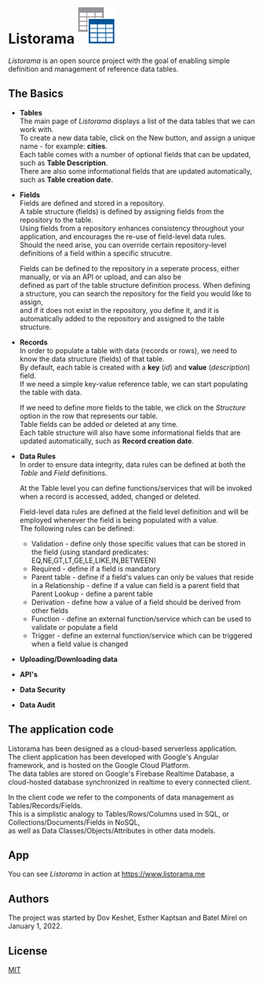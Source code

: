 # Listorama <img src="/listorama.png" alt="Listorama" style="height:75px; width:75px;"/>
*Listorama* is an open source project with the goal of enabling simple definition and management of reference data tables.</br>

## The Basics</br>

* **Tables**</br>
  The main page of *Listorama* displays a list of the data tables that we can work with.</br>
  To create a new data table, click on the New button, and assign a unique name - for example: **cities**.</br>
  Each table comes with a number of optional fields that can be updated, such as **Table Description**.</br>
  There are also some informational fields that are updated automatically, such as **Table creation date**.</br>

* **Fields**</br>
  Fields are defined and stored in a repository.</br>
  A table structure (fields) is defined by assigning fields from the repository to the table.</br>
  Using fields from a repository enhances consistency throughout your application, and encourages the re-use of field-level data rules.</br>
  Should the need arise, you can override certain repository-level definitions of a field within a specific strucutre.</br>
  
  Fields can be defined to the repository in a seperate process, either manually, or via an API or upload, and can also be</br>
  defined as part of the table structure definition process. When defining a structure, you can search the repository for the field you would like to assign,</br>
  and if it does not exist in the repository, you define it, and it is automatically added to the repository and assigned to the table structure.</br>

* **Records**</br>
  In order to populate a table with data (records or rows), we need to know the data structure (fields) of that table.</br>
  By default, each table is created with a **key** (*id*) and **value** (*description*) field.</br>
  If we need a simple key-value reference table, we can start populating the table with data.</br>
  
  If we need to define more fields to the table, we click on the *Structure* option in the row that represents our table.</br>
  Table fields can be added or deleted at any time.</br>
  Each table structure will also have some informational fields that are updated automatically, such as **Record creation date**.</br>


  
* **Data Rules**</br>
  In order to ensure data integrity, data rules can be defined at both the *Table* and *Field* definitions.</br>
  
  At the Table level you can define functions/services that will be invoked when a record is accessed, added, changed or deleted.</br>
  
  Field-level data rules are defined at the field level definition and will be employed whenever the field is being populated with a value.</br>
  The following rules can be defined:</br>
  * Validation - define only those specific values that can be stored in the field (using standard predicates: EQ,NE,GT,LT,GE,LE,LIKE,IN,BETWEEN)</br>
  * Required - define if a field is mandatory
  * Parent table - define if a field's values can only be values that reside in a Relationship - define if a value can field is a parent field that Parent Lookup - define a parent table
  * Derivation - define how a value of a field should be derived from other fields
  * Function - define an external function/service which can be used to validate or populate a field
  * Trigger - define an external function/service which can be triggered when a field value is changed
 
  
* **Uploading/Downloading data**</br>

* **API's**</br>

* **Data Security**</br>

* **Data Audit**</br>

## The application code
Listorama has been designed as a cloud-based serverless application.</br>
The client application has been developed with Google's Angular framework, and is hosted on the Google Cloud Platform.</br>
The data tables are stored on Google's Firebase Realtime Database, a cloud-hosted database synchronized in realtime to every connected client.</br>

In the client code we refer to the components of data management as Tables/Records/Fields.</br>
This is a simplistic analogy to Tables/Rows/Columns used in SQL, or Collections/Documents/Fields in NoSQL,</br>
as well as Data Classes/Objects/Attributes in other data models.</br>

## App
You can see *Listorama* in action at https://www.listorama.me

## Authors
The project was started by Dov Keshet, Esther Kaptsan and Batel Mirel on January 1, 2022.

## License
[MIT](https://choosealicense.com/licenses/mit/)

